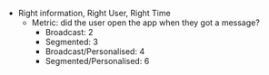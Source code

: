 * Right information, Right User, Right Time
    * Metric: did the user open the app when they got a message?
        * Broadcast: 2
        * Segmented: 3
        * Broadcast/Personalised: 4
        * Segmented/Personalised: 6

